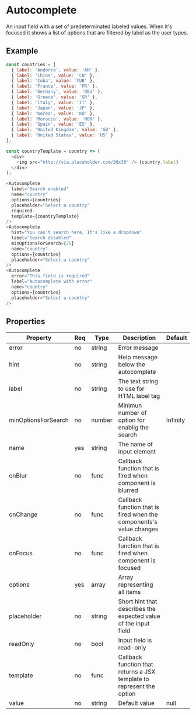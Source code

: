 # Autocomplete
An input field with a set of predeterminated labeled values. When it's focused
it shows a list of options that are filtered by label as the user types.

## Example

```javascript
const countries = [
  { label: 'Andorra', value: 'AN' },
  { label: 'China', value: 'CN' },
  { label: 'Cuba', value: 'CUB' },
  { label: 'France', value: 'FR' },
  { label: 'Germany', value: 'DEU' },
  { label: 'Greece', value: 'GR' },
  { label: 'Italy', value: 'IT' },
  { label: 'Japan', value: 'JP' },
  { label: 'Korea', value: 'KO' },
  { label: 'Morocco', value: 'MOR' },
  { label: 'Spain', value: 'ES' },
  { label: 'United Kingdom', value: 'GB' },
  { label: 'United States', value: 'US' }
];

const countryTemplate = country => (
  <div>
    <img src="http://via.placeholder.com/30x30" /> {country.label}
  </div>
);

<Autocomplete
  label="Search enabled"
  name="country"
  options={countries}
  placeholder="Select a country"
  required
  template={countryTemplate}
/>
<Autocomplete
  hint="You can't search here, It's like a dropdown"
  label="Search disabled"
  minOptionsForSearch={25}
  name="country"
  options={countries}
  placeholder="Select a country"
/>
<Autocomplete
  error="This field is required"
  label="Autocomplete with error"
  name="country"
  options={countries}
  placeholder="Select a country"
/>
```

## Properties

| Property            | Req   | Type       | Description                                                            | Default   |
| ------------------- | ----- | ---------- | ---------------------------------------------------------------------- | --------- |
| error               | no    | string     | Error message                                                          |           |
| hint                | no    | string     | Help message below the autocomplete                                    |           |
| label               | no    | string     | The text string to use for HTML label tag                              |           |
| minOptionsForSearch | no    | number     | Minimun number of option for enablig the search                        | Infinity  |
| name                | yes   | string     | The name of input element                                              |           |
| onBlur              | no    | func       | Callback function that is fired when component is blurred              |           |
| onChange            | no    | func       | Callback function that is fired when the components's value changes    |           |
| onFocus             | no    | func       | Callback function that is fired when component is focused              |           |
| options             | yes   | array      | Array representing all items                                           |           |
| placeholder         | no    | string     | Short hint that describes the expected value of the input field        |           |
| readOnly            | no    | bool       | Input field is read-only                                               |           |
| template            | no    | func       | Callback function that returns a JSX template to represent the option  |           |
| value               | no    | string     | Default value                                                          | null      |
